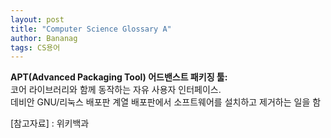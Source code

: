 ```yaml
---
layout: post
title: "Computer Science Glossary A"
author: Bananag
tags: CS용어
---
```


<b>APT(Advanced Packaging Tool) 어드밴스트 패키징 툴:</b><br>
코어 라이브러리와 함께 동작하는 자유 사용자 인터페이스.<br>데비안 GNU/리눅스 배포판 계열 배포판에서 소프트웨어를 설치하고 제거하는 일을 함

[참고자료] : 위키백과
